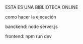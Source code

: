 ESTA ES UNA BIBLIOTECA ONLINE 

como hacer la ejecución

banckend:  node server.js

frontend: npm run dev  
